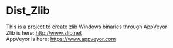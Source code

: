 # Dist_Zlib

This is a project to create zlib Windows binaries through AppVeyor<br/>
Zlib is here: http://www.zlib.net <br/>
AppVeyor is here: https://www.appveyor.com

